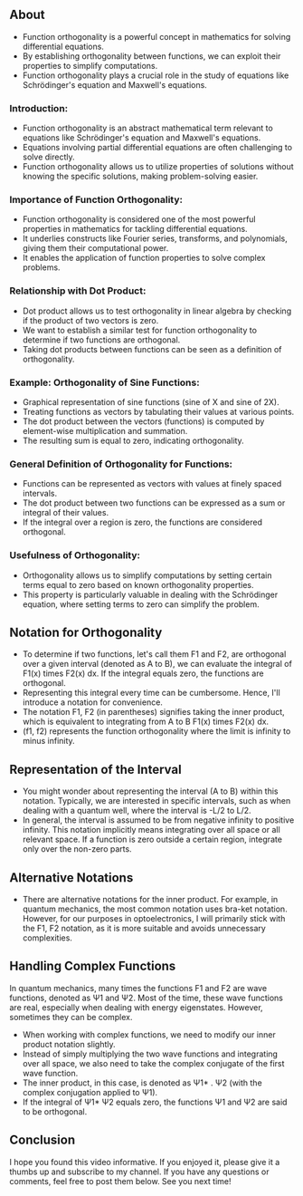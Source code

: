 
## About

- Function orthogonality is a powerful concept in mathematics for solving differential equations.
- By establishing orthogonality between functions, we can exploit their properties to simplify computations.
- Function orthogonality plays a crucial role in the study of equations like Schrödinger's equation and Maxwell's equations.

### Introduction:

- Function orthogonality is an abstract mathematical term relevant to equations like Schrödinger's equation and Maxwell's equations.
- Equations involving partial differential equations are often challenging to solve directly.
- Function orthogonality allows us to utilize properties of solutions without knowing the specific solutions, making problem-solving easier.

### Importance of Function Orthogonality:

- Function orthogonality is considered one of the most powerful properties in mathematics for tackling differential equations.
- It underlies constructs like Fourier series, transforms, and polynomials, giving them their computational power.
- It enables the application of function properties to solve complex problems.

### Relationship with Dot Product:

- Dot product allows us to test orthogonality in linear algebra by checking if the product of two vectors is zero.
- We want to establish a similar test for function orthogonality to determine if two functions are orthogonal.
- Taking dot products between functions can be seen as a definition of orthogonality.

### Example: Orthogonality of Sine Functions:

- Graphical representation of sine functions (sine of X and sine of 2X).
- Treating functions as vectors by tabulating their values at various points.
- The dot product between the vectors (functions) is computed by element-wise multiplication and summation.
- The resulting sum is equal to zero, indicating orthogonality.

### General Definition of Orthogonality for Functions:

- Functions can be represented as vectors with values at finely spaced intervals.
- The dot product between two functions can be expressed as a sum or integral of their values.
- If the integral over a region is zero, the functions are considered orthogonal.

### Usefulness of Orthogonality:

- Orthogonality allows us to simplify computations by setting certain terms equal to zero based on known orthogonality properties.
- This property is particularly valuable in dealing with the Schrödinger equation, where setting terms to zero can simplify the problem.

## Notation for Orthogonality

- To determine if two functions, let's call them F1 and F2, are orthogonal over a given interval (denoted as A to B), we can evaluate the integral of F1(x) times F2(x) dx. If the integral equals zero, the functions are orthogonal.
- Representing this integral every time can be cumbersome. Hence, I'll introduce a notation for convenience.
- The notation F1, F2 (in parentheses) signifies taking the inner product, which is equivalent to integrating from A to B F1(x) times F2(x) dx. 
- (f1, f2) represents the function orthogonality where the limit is infinity to minus infinity.

## Representation of the Interval

- You might wonder about representing the interval (A to B) within this notation. Typically, we are interested in specific intervals, such as when dealing with a quantum well, where the interval is -L/2 to L/2.
- In general, the interval is assumed to be from negative infinity to positive infinity. This notation implicitly means integrating over all space or all relevant space. If a function is zero outside a certain region, integrate only over the non-zero parts.

## Alternative Notations

- There are alternative notations for the inner product. For example, in quantum mechanics, the most common notation uses bra-ket notation. However, for our purposes in optoelectronics, I will primarily stick with the F1, F2 notation, as it is more suitable and avoids unnecessary complexities.

## Handling Complex Functions

In quantum mechanics, many times the functions F1 and F2 are wave functions, denoted as Ψ1 and Ψ2. Most of the time, these wave functions are real, especially when dealing with energy eigenstates. However, sometimes they can be complex.

- When working with complex functions, we need to modify our inner product notation slightly. 
- Instead of simply multiplying the two wave functions and integrating over all space, we also need to take the complex conjugate of the first wave function.
- The inner product, in this case, is denoted as Ψ1* . Ψ2 (with the complex conjugation applied to Ψ1).
- If the integral of Ψ1* Ψ2 equals zero, the functions Ψ1 and Ψ2 are said to be orthogonal.

## Conclusion

I hope you found this video informative. If you enjoyed it, please give it a thumbs up and subscribe to my channel. If you have any questions or comments, feel free to post them below. See you next time!